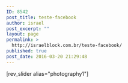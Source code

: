 ```yaml
---
ID: 8542
post_title: teste-facebook
author: israel
post_excerpt: ""
layout: page
permalink: >
  http://israelblock.com.br/teste-facebook/
published: true
post_date: 2016-03-20 21:29:48
---
```

[rev_slider alias="photography1"]